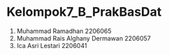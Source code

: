 # Kelompok7_B_PrakBasDat
1. Muhammad Ramadhan               2206065       
2. Muhammad Rais Alghany Dermawan  2206057
3. Ica Asri Lestari                2206041
